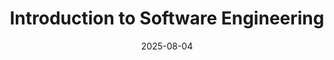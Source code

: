 ---
title: "Introduction to Software Engineering"
title_es: "Introducción a la Ingeniería de Software"
issuer: "IBM"
issuer_es: "IBM"
date: "2025-08-04"
category: "Software Development"
category_es: "Desarrollo de Software"
type: "certification"
type_es: "certificación"
credential_id: "YFY43SA88HFI"
credential_url: "https://www.coursera.org/account/accomplishments/verify/YFY43SA88HFI"
pdf_url: "/certificates/pdf/IBM_Introduction_to_Software_Engineering.pdf"
image: "/certificates/img/IBM_Introduction_to_Software_Engineering.webp"
description: "This foundational course, offered by IBM, covers the core concepts of **Software Engineering**, including the **Software Development Life Cycle (SDLC)**, agile methodologies like **Scrum**, and key programming principles using **Python** as an introductory language. It also explores various software architecture and design patterns, and outlines career paths in the field."
description_es: "Este curso fundamental, ofrecido por IBM, cubre los conceptos centrales de la **Ingeniería de Software**, incluyendo el **Ciclo de Vida del Desarrollo de Software (SDLC)**, metodologías ágiles como **Scrum**, y principios clave de programación utilizando **Python** como lenguaje introductorio. También explora diversas arquitecturas y patrones de diseño de software, y perfila las trayectorias profesionales en el campo."
skills: ["Software Development Life Cycle","Scrum (Software Development)","Software Architecture","Software Design","Programming Principles","Computer Programming","Integrated Development Environments","Software Design Patterns","Full-Stack Web Development","Back-End Web Development","Unified Modeling Language"]
featured: true
duration: "Approx. 4 Weeks"
duration_es: "Aprox. 4 Semanas"
study_hours: "14 hours"
study_hours_es: "14 horas"
content_covered: [
  "Core principles and methodologies of Software Engineering (e.g., SDLC, Agile, Scrum)",
  "Fundamentals of programming, data types, and control structures using Python",
  "Overview of software architecture, design patterns, and deployment patterns",
  "Introduction to software development tools and integrated development environments (IDEs)",
  "Roles, responsibilities, and career paths within the software engineering domain"
]
content_covered_es: [
  "Principios y metodologías centrales de la Ingeniería de Software (ej. SDLC, Agile, Scrum)",
  "Fundamentos de la programación, tipos de datos y estructuras de control usando Python",
  "Descripción general de la arquitectura de software, patrones de diseño y patrones de despliegue",
  "Introducción a las herramientas de desarrollo de software y entornos de desarrollo integrados (IDEs)",
  "Roles, responsabilidades y trayectorias profesionales dentro del dominio de la ingeniería de software"
]
learning_outcomes: [
  "Explain the complete Software Development Life Cycle (SDLC) and its stages.",
  "Apply basic programming constructs in Python for problem-solving.",
  "Differentiate between various software architecture and design approaches.",
  "Understand the importance of Scrum and Agile methodologies in modern development.",
  "Identify and articulate the core skills and career paths in Software Engineering."
]
learning_outcomes_es: [
  "Explicar el Ciclo de Vida del Desarrollo de Software (SDLC) completo y sus etapas.",
  "Aplicar construcciones de programación básicas en Python para la resolución de problemas.",
  "Diferenciar entre varios enfoques de arquitectura y diseño de software.",
  "Comprender la importancia de las metodologías Scrum y Agile en el desarrollo moderno.",
  "Identificar y articular las habilidades principales y las trayectorias profesionales en Ingeniería de Software."
]
---